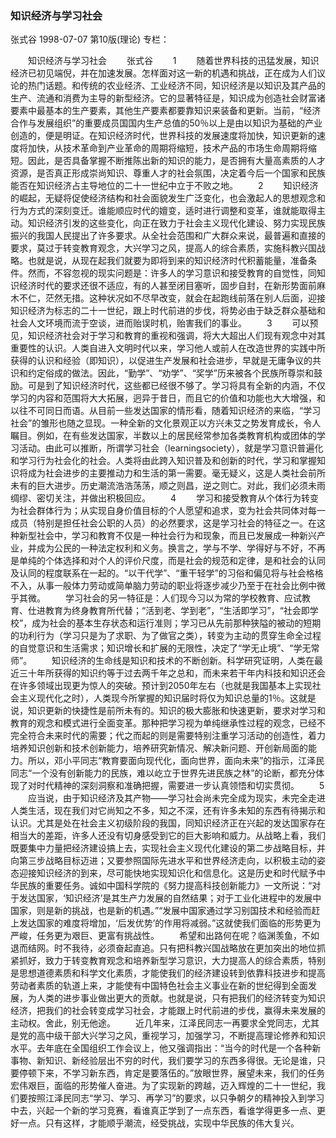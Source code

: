### 知识经济与学习社会
张式谷
1998-07-07
第10版(理论)
专栏：

　　知识经济与学习社会
　　张式谷
　　1
　　随着世界科技的迅猛发展，知识经济已初见端倪，并在加速发展。怎样面对这一新的机遇和挑战，正在成为人们议论的热门话题。和传统的农业经济、工业经济不同，知识经济是以知识及其产品的生产、流通和消费为主导的新型经济。它的显著特征是，知识成为创造社会财富诸要素中最基本的生产要素，其他生产要素都要靠知识来装备和更新。当前，“经济合作与发展组织”的重要成员国国内生产总值的50％以上是由以知识为基础的产业创造的，便是明证。在知识经济时代，世界科技的发展速度将加快，知识更新的速度将加快，从技术革命到产业革命的周期将缩短，技术产品的市场生命周期将缩短。因此，是否具备掌握不断推陈出新的知识的能力，是否拥有大量高素质的人才资源，是否真正形成崇尚知识、尊重人才的社会氛围，决定着今后一个国家和民族能否在知识经济占主导地位的二十一世纪中立于不败之地。
　　2
　　知识经济的崛起，无疑将促使经济结构和社会面貌发生广泛变化，也会激起人的思想观念和行为方式的深刻变迁。谁能顺应时代的嬗变，适时进行调整和变革，谁就能取得主动。知识经济引发的这些变化，向正在致力于社会主义现代化建设、努力实现民族振兴的我国人民提出了许多要求。从全社会范围和广大群众来说，最普遍和直接的要求，莫过于转变教育观念，大兴学习之风，提高人的综合素质，实施科教兴国战略。也就是说，从现在起我们就要为即将到来的知识经济时代积蓄能量，准备条件。然而，不容忽视的现实问题是：许多人的学习意识和接受教育的自觉性，同知识经济时代的要求还很不适应，有的人甚至闭目塞听，固步自封，在新形势面前麻木不仁，茫然无措。这种状况如不尽早改变，就会在起跑线前落在别人后面，迎接知识经济为标志的二十一世纪，跟上时代前进的步伐，将势必由于缺乏群众基础和社会人文环境而流于空谈，进而贻误时机，贻害我们的事业。
　　3
　　可以预见，知识经济社会对于学习和教育的重视和强调，将大大超出人们现有观念中对其重要性的认识。人类自进入文明时代以来，学习他人或前人在改造世界的实践中所获得的认识和经验（即知识），以促进生产发展和社会进步，早就是无庸争议的共识和约定俗成的做法。因此，“勤学”、“劝学”、“奖学”历来被各个民族所尊崇和鼓励。可是到了知识经济时代，这些都已经很不够了。学习将具有全新的内涵，不仅学习的内容和范围将大大拓展，迥异于昔日，而且它的价值和功能也大大增强，和以往不可同日而语。从目前一些发达国家的情形看，随着知识经济的来临，“学习社会”的雏形也随之显现。一种全新的文化景观正以方兴未艾之势发育成长，令人瞩目。例如，在有些发达国家，半数以上的居民经常参加各类教育机构或团体的学习活动。由此可以推断，所谓学习社会（learningsociety），就是学习意识普遍化和学习行为社会化的社会。人类将由此跨入知识普及和创新的时代，学习和掌握知识将成为社会进步的主要推动力和生活的第一需要。毫无疑义，这是人类社会前所未有的巨大进步。历史潮流浩浩荡荡，顺之则昌，逆之则亡。对此，我们必须未雨绸缪、密切关注，并做出积极回应。
　　4
　　学习和接受教育从个体行为转变为社会群体行为；从实现自身价值目标的个人愿望和追求，变为社会共同体对每一成员（特别是担任社会公职的人员）的必然要求，这是学习社会的特征之一。在这种新型社会中，学习和教育不仅是一种社会行为和现象，而且已发展成一种新兴产业，并成为公民的一种法定权利和义务。换言之，学与不学、学得好与不好，不再是单纯的个体选择和对个人的评价尺度，而是社会的规范和定律，是和社会的认同及认同的程度联系在一起的。“以干代学”、“重干轻学”的习俗和偏见将与社会格格不入，从事一般体力劳动或简单脑力劳动的职业将逐步减少乃至于在社会比例中微乎其微。
　　学习社会的另一特征是：人们现今习以为常的学校教育、应试教育、仕进教育为终身教育所代替；“活到老、学到老”，“生活即学习”，“社会即学校”，成为社会的基本生存状态和运行准则；学习已从先前那种狭隘的被动的短期的功利行为（学习只是为了求职、为了做官之类），转变为主动的贯穿生命全过程的自觉意识和生活需求；知识增长和扩展的无限性，决定了“学无止境”、“学无常师”。
　　知识经济的生命线是知识和技术的不断创新。科学研究证明，人类在最近三十年所获得的知识约等于过去两千年之总和，而未来若干年内科技和知识还会在许多领域出现更为惊人的突破。预计到2050年左右（也就是我国基本上实现社会主义现代化之时），人类现今所掌握的知识届时将仅为知识总量的1％。这就是说，知识更新的快捷性是前所未有的。知识的极大膨胀和快速更新，要求对学习和教育的观念和模式进行全面变革。那种把学习视为单纯继承性过程的观念，已经不完全符合未来时代的需要；代之而起的则是需要特别注重学习活动的创造性，着力培养知识创新和技术创新能力，培养研究新情况、解决新问题、开创新局面的能力。所以，邓小平同志“教育要面向现代化，面向世界，面向未来”的指示，江泽民同志“一个没有创新能力的民族，难以屹立于世界先进民族之林”的论断，都充分体现了对时代精神的深刻洞察和准确把握，需要进一步认真领悟和切实贯彻。
　　5
　　应当说，由于知识经济及其产物——学习社会尚未完全成为现实，未完全走进人类生活，现在我们对它尚知之不多，知之不深，还有许多未知的东西有待揭示和认识。尤其是处在社会主义初级阶段的我国，同知识经济正在兴起的发达国家存在相当大的差距，许多人还没有切身感受到它的巨大影响和威力。从战略上看，我们既要集中力量把经济建设搞上去，实现社会主义现代化建设的第二步战略目标，并向第三步战略目标迈进；又要参照国际先进水平和世界经济走向，以积极主动的姿态迎接知识经济的到来，尽可能快地实现知识化和信息化。这是历史和时代赋予中华民族的重要任务。诚如中国科学院的《努力提高科技创新能力》一文所说：“对于发达国家，‘知识经济’是其生产力发展的自然结果；对于工业化进程中的发展中国家，则是新的挑战，也是新的机遇。”“发展中国家通过学习别国技术和经验而赶上发达国家的难度将增加，‘后发优势’的作用将减弱。”这就使我们面临的形势更为严峻，任务更为艰巨、更富有挑战性。
　　希望和出路何在呢？临渊羡鱼，不如退而结网。时不我待，必须奋起直追。只有把科教兴国战略放在更加突出的地位抓紧抓好，致力于转变教育观念和培养新型学习意识，大力提高人的综合素质，特别是思想道德素质和科学文化素质，才能使我们的经济建设转到依靠科技进步和提高劳动者素质的轨道上来，才能使有中国特色社会主义事业在新的世纪得到全面发展，为人类的进步事业做出更大的贡献。也就是说，只有把我们的经济转变为知识经济，把我们的社会转变成学习社会，才能跟上时代前进的步伐，赢得未来发展的主动权。舍此，别无他途。
　　近几年来，江泽民同志一再要求全党同志，尤其是党的高中级干部大兴学习之风，重视学习，加强学习，不断提高理论修养和知识水平。去年底在全国组织工作会议上，他又强调指出：“当今的时代是一个各种新事物、新知识、新经验层出不穷的时代，我们要学习的东西多得很。无论是谁，只要停顿下来，不学习新东西，肯定是要落伍的。”放眼世界，展望未来，我们的任务宏伟艰巨，面临的形势催人奋进。为了实现新的跨越，迈入辉煌的二十一世纪，我们要按照江泽民同志“学习、学习、再学习”的要求，以只争朝夕的精神投入到学习中去，兴起一个新的学习竞赛，看谁真正学到了一点东西，看谁学得更多一点、更好一点。只有这样，才能顺乎潮流，经受挑战，实现中华民族的伟大复兴。
